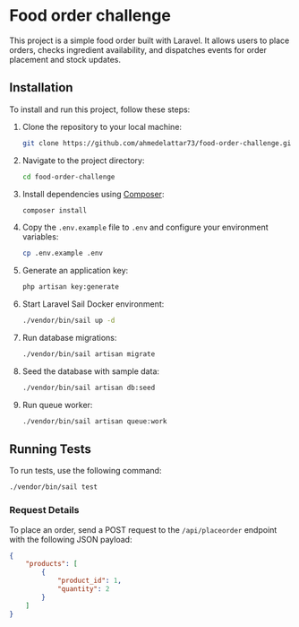 # Food order challenge

This project is a simple food order built with Laravel. It allows users to place orders, checks ingredient availability, and dispatches events for order placement and stock updates.

## Installation

To install and run this project, follow these steps:

1. Clone the repository to your local machine:

    ```bash
    git clone https://github.com/ahmedelattar73/food-order-challenge.git
    ```

2. Navigate to the project directory:

    ```bash
    cd food-order-challenge
    ```

3. Install dependencies using [Composer](https://getcomposer.org/):

    ```bash
    composer install
    ```

4. Copy the `.env.example` file to `.env` and configure your environment variables:

    ```bash
    cp .env.example .env
    ```

5. Generate an application key:

    ```bash
    php artisan key:generate
    ```

6. Start Laravel Sail Docker environment:

    ```bash
    ./vendor/bin/sail up -d
    ```

7. Run database migrations:

    ```bash
    ./vendor/bin/sail artisan migrate
    ```

8. Seed the database with sample data:

    ```bash
    ./vendor/bin/sail artisan db:seed
    ```

9. Run queue worker:

    ```bash
    ./vendor/bin/sail artisan queue:work
    ```


## Running Tests

To run tests, use the following command:

```bash
./vendor/bin/sail test
```

### Request Details

To place an order, send a POST request to the `/api/placeorder` endpoint with the following JSON payload:

```json
{
    "products": [
        {
            "product_id": 1,
            "quantity": 2
        }
    ]
}
```
